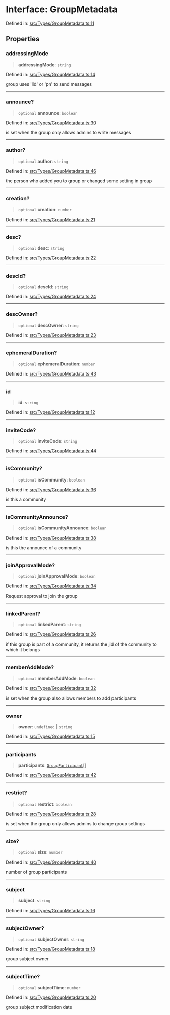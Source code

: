 # Interface: GroupMetadata

Defined in: [src/Types/GroupMetadata.ts:11](https://github.com/Fokusdotid/Baileys/blob/4aa08196a497251af5be42856601e02d8a85cce8/src/Types/GroupMetadata.ts#L11)

## Properties

### addressingMode

> **addressingMode**: `string`

Defined in: [src/Types/GroupMetadata.ts:14](https://github.com/Fokusdotid/Baileys/blob/4aa08196a497251af5be42856601e02d8a85cce8/src/Types/GroupMetadata.ts#L14)

group uses 'lid' or 'pn' to send messages

***

### announce?

> `optional` **announce**: `boolean`

Defined in: [src/Types/GroupMetadata.ts:30](https://github.com/Fokusdotid/Baileys/blob/4aa08196a497251af5be42856601e02d8a85cce8/src/Types/GroupMetadata.ts#L30)

is set when the group only allows admins to write messages

***

### author?

> `optional` **author**: `string`

Defined in: [src/Types/GroupMetadata.ts:46](https://github.com/Fokusdotid/Baileys/blob/4aa08196a497251af5be42856601e02d8a85cce8/src/Types/GroupMetadata.ts#L46)

the person who added you to group or changed some setting in group

***

### creation?

> `optional` **creation**: `number`

Defined in: [src/Types/GroupMetadata.ts:21](https://github.com/Fokusdotid/Baileys/blob/4aa08196a497251af5be42856601e02d8a85cce8/src/Types/GroupMetadata.ts#L21)

***

### desc?

> `optional` **desc**: `string`

Defined in: [src/Types/GroupMetadata.ts:22](https://github.com/Fokusdotid/Baileys/blob/4aa08196a497251af5be42856601e02d8a85cce8/src/Types/GroupMetadata.ts#L22)

***

### descId?

> `optional` **descId**: `string`

Defined in: [src/Types/GroupMetadata.ts:24](https://github.com/Fokusdotid/Baileys/blob/4aa08196a497251af5be42856601e02d8a85cce8/src/Types/GroupMetadata.ts#L24)

***

### descOwner?

> `optional` **descOwner**: `string`

Defined in: [src/Types/GroupMetadata.ts:23](https://github.com/Fokusdotid/Baileys/blob/4aa08196a497251af5be42856601e02d8a85cce8/src/Types/GroupMetadata.ts#L23)

***

### ephemeralDuration?

> `optional` **ephemeralDuration**: `number`

Defined in: [src/Types/GroupMetadata.ts:43](https://github.com/Fokusdotid/Baileys/blob/4aa08196a497251af5be42856601e02d8a85cce8/src/Types/GroupMetadata.ts#L43)

***

### id

> **id**: `string`

Defined in: [src/Types/GroupMetadata.ts:12](https://github.com/Fokusdotid/Baileys/blob/4aa08196a497251af5be42856601e02d8a85cce8/src/Types/GroupMetadata.ts#L12)

***

### inviteCode?

> `optional` **inviteCode**: `string`

Defined in: [src/Types/GroupMetadata.ts:44](https://github.com/Fokusdotid/Baileys/blob/4aa08196a497251af5be42856601e02d8a85cce8/src/Types/GroupMetadata.ts#L44)

***

### isCommunity?

> `optional` **isCommunity**: `boolean`

Defined in: [src/Types/GroupMetadata.ts:36](https://github.com/Fokusdotid/Baileys/blob/4aa08196a497251af5be42856601e02d8a85cce8/src/Types/GroupMetadata.ts#L36)

is this a community

***

### isCommunityAnnounce?

> `optional` **isCommunityAnnounce**: `boolean`

Defined in: [src/Types/GroupMetadata.ts:38](https://github.com/Fokusdotid/Baileys/blob/4aa08196a497251af5be42856601e02d8a85cce8/src/Types/GroupMetadata.ts#L38)

is this the announce of a community

***

### joinApprovalMode?

> `optional` **joinApprovalMode**: `boolean`

Defined in: [src/Types/GroupMetadata.ts:34](https://github.com/Fokusdotid/Baileys/blob/4aa08196a497251af5be42856601e02d8a85cce8/src/Types/GroupMetadata.ts#L34)

Request approval to join the group

***

### linkedParent?

> `optional` **linkedParent**: `string`

Defined in: [src/Types/GroupMetadata.ts:26](https://github.com/Fokusdotid/Baileys/blob/4aa08196a497251af5be42856601e02d8a85cce8/src/Types/GroupMetadata.ts#L26)

if this group is part of a community, it returns the jid of the community to which it belongs

***

### memberAddMode?

> `optional` **memberAddMode**: `boolean`

Defined in: [src/Types/GroupMetadata.ts:32](https://github.com/Fokusdotid/Baileys/blob/4aa08196a497251af5be42856601e02d8a85cce8/src/Types/GroupMetadata.ts#L32)

is set when the group also allows members to add participants

***

### owner

> **owner**: `undefined` \| `string`

Defined in: [src/Types/GroupMetadata.ts:15](https://github.com/Fokusdotid/Baileys/blob/4aa08196a497251af5be42856601e02d8a85cce8/src/Types/GroupMetadata.ts#L15)

***

### participants

> **participants**: [`GroupParticipant`](../type-aliases/GroupParticipant.md)[]

Defined in: [src/Types/GroupMetadata.ts:42](https://github.com/Fokusdotid/Baileys/blob/4aa08196a497251af5be42856601e02d8a85cce8/src/Types/GroupMetadata.ts#L42)

***

### restrict?

> `optional` **restrict**: `boolean`

Defined in: [src/Types/GroupMetadata.ts:28](https://github.com/Fokusdotid/Baileys/blob/4aa08196a497251af5be42856601e02d8a85cce8/src/Types/GroupMetadata.ts#L28)

is set when the group only allows admins to change group settings

***

### size?

> `optional` **size**: `number`

Defined in: [src/Types/GroupMetadata.ts:40](https://github.com/Fokusdotid/Baileys/blob/4aa08196a497251af5be42856601e02d8a85cce8/src/Types/GroupMetadata.ts#L40)

number of group participants

***

### subject

> **subject**: `string`

Defined in: [src/Types/GroupMetadata.ts:16](https://github.com/Fokusdotid/Baileys/blob/4aa08196a497251af5be42856601e02d8a85cce8/src/Types/GroupMetadata.ts#L16)

***

### subjectOwner?

> `optional` **subjectOwner**: `string`

Defined in: [src/Types/GroupMetadata.ts:18](https://github.com/Fokusdotid/Baileys/blob/4aa08196a497251af5be42856601e02d8a85cce8/src/Types/GroupMetadata.ts#L18)

group subject owner

***

### subjectTime?

> `optional` **subjectTime**: `number`

Defined in: [src/Types/GroupMetadata.ts:20](https://github.com/Fokusdotid/Baileys/blob/4aa08196a497251af5be42856601e02d8a85cce8/src/Types/GroupMetadata.ts#L20)

group subject modification date
